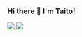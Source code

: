 ### Hi there 👋 I'm Taito!
<a href="#">
  <img align="top" src="https://github-readme-stats.vercel.app/api?username=Taito-Code&hide=stars&count_private=true&show_icons=true&theme=chartreuse-dark" />
</a>
<a href="#">
  <img align="top" src="https://github-readme-stats.vercel.app/api/top-langs/?username=Taito-Code&layout=compact&theme=chartreuse-dark" />
</a>

